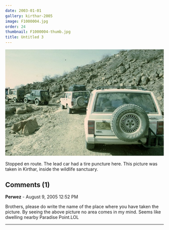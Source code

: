 ```yaml
---
date: 2003-01-01
gallery: kirthar-2005
image: F1000004.jpg
order: 24
thumbnail: F1000004-thumb.jpg
title: Untitled 3
---
```


![Untitled 3](./F1000004.jpg)

Stopped en route. The lead car had a tire puncture here. This picture was taken in Kirthar, inside the wildlife sanctuary.

<div id="comments">

## Comments (1)

**Perwez** - August  9, 2005 12:52 PM

Brothers, please do write the name of the place where you have taken the picture. By seeing the above picture no area comes in my mind. Seems like dwelling nearby Paradise Point.LOL

---

</div>